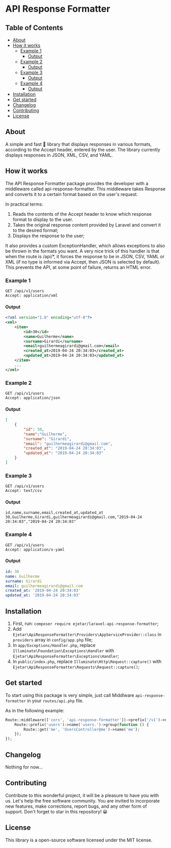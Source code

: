 # API Response Formatter

## Table of Contents
- [About](#about)
- [How it works](#how-it-works)
  * [Example 1](#example-1)
    + [Output](#output)
  * [Example 2](#example-2)
    + [Output](#output-1)
  * [Example 3](#example-3)
    + [Output](#output-2)
  * [Example 4](#example-4)
    + [Output](#output-3)
- [Installation](#installation)
- [Get started](#get-started)
- [Changelog](#changelog)
- [Contributing](#contributing)
- [License](#license)

## About
A simple and fast 🚀 library that displays responses in various formats, according to the Accept header, entered by the user. The library currently displays responses in JSON, XML, CSV, and YAML.

## How it works
The API Response Formatter package provides the developer with a middleware called api-response-formatter. This middleware takes Response and converts it to a certain format based on the user's request.

In practical terms:
1. Reads the contents of the Accept header to know which response format to display to the user.
2. Takes the original response content provided by Laravel and convert it to the desired format;
3. Displays the response to the user;

It also provides a custom ExceptionHandler, which allows exceptions to also be thrown in the formats you want. A very nice trick of this handler is that when the route is /api/*, it forces the response to be in JSON, CSV, YAML or XML (if no type is informed via Accept, then JSON is selected by default). This prevents the API, at some point of failure, returns an HTML error.

### Example 1
```
GET /api/v1/users
Accept: application/xml
```
#### Output
```xml
<?xml version="1.0" encoding="utf-8"?>
<xml>
    <item>
        <id>30</id>
        <name>Guilherme</name>
        <surname>Girardi</surname>
        <email>guilhermeagirardi@gmail.com</email>
        <created_at>2019-04-24 20:34:03</created_at>
        <updated_at>2019-04-24 20:34:03</updated_at>
    </item>
    ...
</xml>
```
### Example 2
```
GET /api/v1/users
Accept: application/json
```
#### Output
```json
[
    {
        "id": 30,
        "name":"Guilherme",
        "surname": "Girardi",
        "email": "guilhermeagirardi@gmail.com",
        "created_at": "2019-04-24 20:34:03",
        "updated_at": "2019-04-24 20:34:03"
    }
]
```
### Example 3
```
GET /api/v1/users
Accept: text/csv
```
#### Output
```csv
id,name,surname,email,created_at,updated_at
30,Guilherme,Girardi,guilhermeagirardi@gmail.com,"2019-04-24 20:34:03","2019-04-24 20:34:03"
```
### Example 4
```
GET /api/v1/users
Accept: application/x-yaml
```
#### Output
```yaml
id: 30
name: Guilherme
surname: Girardi
email: guilhermeagirardi@gmail.com
created_at: '2019-04-24 20:34:03'
updated_at: '2019-04-24 20:34:03'
```

## Installation
1. First, run: `composer require ejetar/laravel-api-response-formatter`;
2. Add `Ejetar\ApiResponseFormatter\Providers\AppServiceProvider::class` in `providers` array in `config/app.php` file;
3. In `app/Exceptions/Handler.php`, replace `Illuminate\Foundation\Exceptions\Handler` with `Ejetar\ApiResponseFormatter\Exceptions\Handler`;
4. In `public/index.php`, replace `Illuminate\Http\Request::capture()` with `Ejetar\ApiResponseFormatter\Requests\Request::capture()`;

## Get started
To start using this package is very simple, just call Middlware `api-response-formatter` in your `routes/api.php` file.

As in the following example:
```php
Route::middleware(['cors', 'api-response-formatter'])->prefix('/v1')->name('api.')->group(function() {
    Route::prefix('users')->name('users.')->group(function () {
        Route::get('me', 'UsersController@me')->name('me');
    });
});
```

## Changelog
Nothing for now...

## Contributing
Contribute to this wonderful project, it will be a pleasure to have you with us. Let's help the free software community. You are invited to incorporate new features, make corrections, report bugs, and any other form of support.
Don't forget to star in this repository! 😀 

## License
This library is a open-source software licensed under the MIT license.
